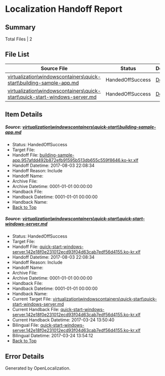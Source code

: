 # <a name='report-top'></a> Localization Handoff Report

## Summary
 Total Files | 2

## File List
 Source File | Status | Details 
 ----------- | ------ | ------- 
 [virtualization\windowscontainers\quick-start\building-sample-app.md](https://github.com/Microsoft/Virtualization-Documentation-Private/blob/2be85d176ca76205fee5bf2008a0aeececa204e4/virtualization/windowscontainers/quick-start/building-sample-app.md) | HandedOffSuccess | [Details](#e8602f81b547dec6cb25dd2ca219aab49a4c3005350)
 [virtualization\windowscontainers\quick-start\quick-start-windows-server.md](https://github.com/Microsoft/Virtualization-Documentation-Private/blob/2be85d176ca76205fee5bf2008a0aeececa204e4/virtualization/windowscontainers/quick-start/quick-start-windows-server.md) | HandedOffSuccess | [Details](#8eccd365c9d740d9e71ba9f8472d378f2f4e29c1396)

## Item Details
##### <a name='e8602f81b547dec6cb25dd2ca219aab49a4c3005350'></a> Source: [virtualization\windowscontainers\quick-start\building-sample-app.md](https://github.com/Microsoft/Virtualization-Documentation-Private/blob/2be85d176ca76205fee5bf2008a0aeececa204e4/virtualization/windowscontainers/quick-start/building-sample-app.md)
* Status: HandedOffSuccess
* Target File: 
* Handoff File: [building-sample-app.957afdd492b872efb91595b513db655c559f8646.ko-kr.xlf](https://github.com/MicrosoftDocs/Virtualization-Documentation-Private.handoff/blob/34fd7f1d66a95a55208815ffc27525504f2f4647/ol-handoff/MicrosoftDocs/Virtualization-Documentation-Private.ko-kr/live/building-sample-app.957afdd492b872efb91595b513db655c559f8646.ko-kr.xlf)
* Handoff Datetime: 2017-08-03 22:08:34
* Handoff Reason: Include
* Handoff Name: 
* Archive File: 
* Archive Datetime: 0001-01-01 00:00:00
* Handback File: 
* Handback Datetime: 0001-01-01 00:00:00
* Handback Name: 
* [Back to Top](#report-top)

##### <a name='8eccd365c9d740d9e71ba9f8472d378f2f4e29c1396'></a> Source: [virtualization\windowscontainers\quick-start\quick-start-windows-server.md](https://github.com/Microsoft/Virtualization-Documentation-Private/blob/2be85d176ca76205fee5bf2008a0aeececa204e4/virtualization/windowscontainers/quick-start/quick-start-windows-server.md)
* Status: HandedOffSuccess
* Target File: 
* Handoff File: [quick-start-windows-server.142e18f0e231012ecd93f04d63cab7edf56d4155.ko-kr.xlf](https://github.com/MicrosoftDocs/Virtualization-Documentation-Private.handoff/blob/34fd7f1d66a95a55208815ffc27525504f2f4647/ol-handoff/MicrosoftDocs/Virtualization-Documentation-Private.ko-kr/live/quick-start-windows-server.142e18f0e231012ecd93f04d63cab7edf56d4155.ko-kr.xlf)
* Handoff Datetime: 2017-08-03 22:08:34
* Handoff Reason: Include
* Handoff Name: 
* Archive File: 
* Archive Datetime: 0001-01-01 00:00:00
* Handback File: 
* Handback Datetime: 0001-01-01 00:00:00
* Handback Name: 
* Current Target File: [virtualization\windowscontainers\quick-start\quick-start-windows-server.md](https://github.com/MicrosoftDocs/Virtualization-Documentation-Private.ko-kr/blob/4c9fe7c0a71d38b9de5a04919df641436b8a3f0d/virtualization/windowscontainers/quick-start/quick-start-windows-server.md)
* Current Handback File: [quick-start-windows-server.142e18f0e231012ecd93f04d63cab7edf56d4155.ko-kr.xlf](https://github.com/MicrosoftDocs/Virtualization-Documentation-Private.handback/blob/d6540f3f1ffd8ee56bcae6bc6f9228925cb63cc6/ol-handback/Microsoft/Virtualization-Documentation-Private.ko-kr/live/quick-start-windows-server.142e18f0e231012ecd93f04d63cab7edf56d4155.ko-kr.xlf)
* Current Handback Datetime: 2017-03-24 13:50:40
* Bilingual File: [quick-start-windows-server.142e18f0e231012ecd93f04d63cab7edf56d4155.ko-kr.xlf](https://github.com/MicrosoftDocs/Virtualization-Documentation-Private.handback/blob/d6540f3f1ffd8ee56bcae6bc6f9228925cb63cc6/ol-handback/Microsoft/Virtualization-Documentation-Private.ko-kr/live/quick-start-windows-server.142e18f0e231012ecd93f04d63cab7edf56d4155.ko-kr.xlf)
* Bilingual Datetime: 2017-03-24 13:54:12
* [Back to Top](#report-top)


## Error Details

Generated by OpenLocalization.
